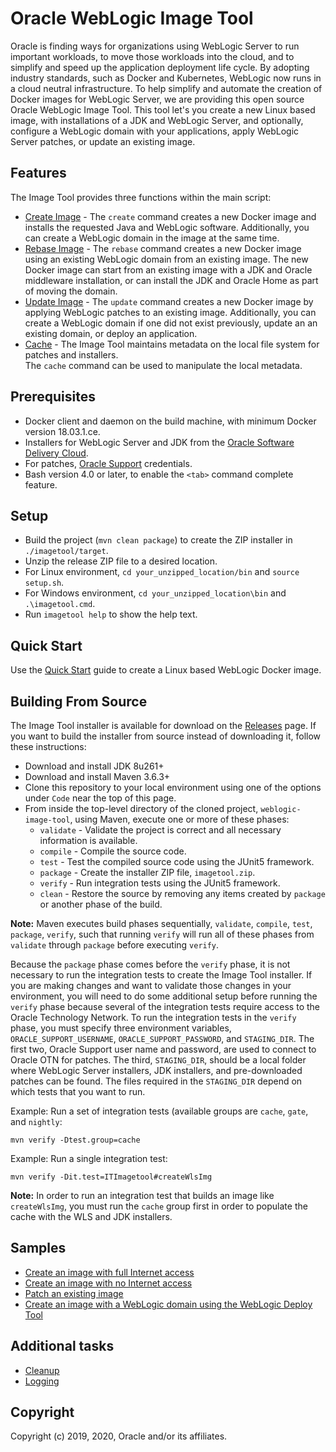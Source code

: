 # Oracle WebLogic Image Tool

Oracle is finding ways for organizations using WebLogic Server to run important workloads, to move those workloads into
the cloud, and to simplify and speed up the application deployment life cycle. By adopting industry standards, such as Docker
and Kubernetes, WebLogic now runs in a cloud neutral infrastructure.  To help simplify and automate the creation of
Docker images for WebLogic Server, we are providing this open source
Oracle WebLogic Image Tool.  This tool let's you create a new Linux based image, with installations of a JDK and WebLogic Server,
and optionally, configure a WebLogic domain with your applications, apply WebLogic Server patches, or update an existing
image.

## Features

The Image Tool provides three functions within the main script:
  - [Create Image](site/create-image.md) - The `create` command creates a new Docker image and installs the requested
  Java and WebLogic software.  Additionally, you can create a WebLogic domain in the image at the same time.
  - [Rebase Image](site/rebase-image.md) - The `rebase` command creates a new Docker image using an existing WebLogic 
  domain from an existing image. The new Docker image can start from an existing image with a JDK and Oracle 
  middleware installation, or can install the JDK and Oracle Home as part of moving the domain.
  - [Update Image](site/update-image.md) - The `update` command creates a new Docker image by applying WebLogic patches
  to an existing image.  Additionally, you can create a WebLogic domain if one did not exist previously, update an
  an existing domain, or deploy an application.
  - [Cache](site/cache.md) - The Image Tool maintains metadata on the local file system for patches and installers.  
  The `cache` command can be used to manipulate the local metadata.

## Prerequisites

- Docker client and daemon on the build machine, with minimum Docker version 18.03.1.ce.
- Installers for WebLogic Server and JDK from the [Oracle Software Delivery Cloud](https://edelivery.oracle.com).
- For patches, [Oracle Support](https://www.oracle.com/technical-resources/) credentials.
- Bash version 4.0 or later, to enable the `<tab>` command complete feature.

## Setup

- Build the project (`mvn clean package`) to create the ZIP installer in `./imagetool/target`.
- Unzip the release ZIP file to a desired location.
- For Linux environment, `cd your_unzipped_location/bin` and `source setup.sh`.
- For Windows environment, `cd your_unzipped_location\bin` and `.\imagetool.cmd`.
- Run `imagetool help` to show the help text.

## Quick Start

Use the [Quick Start](site/quickstart.md) guide to create a Linux based WebLogic Docker image.

## Building From Source

The Image Tool installer is available for download on the [Releases](releases) page.  If you want
to build the installer from source instead of downloading it, follow these instructions:
- Download and install JDK 8u261+
- Download and install Maven 3.6.3+
- Clone this repository to your local environment using one of the options under `Code` near the top of this page.
- From inside the top-level directory of the cloned project, `weblogic-image-tool`, using Maven, execute one or 
more of these phases:
    - `validate` - Validate the project is correct and all necessary information is available.
    - `compile`  - Compile the source code.
    - `test`     - Test the compiled source code using the JUnit5 framework.
    - `package`  - Create the installer ZIP file, `imagetool.zip`.
    - `verify`   - Run integration tests using the JUnit5 framework.
    - `clean`    - Restore the source by removing any items created by `package` or another phase of the build.
    
**Note:** Maven executes build phases sequentially, `validate`, `compile`, `test`, `package`, `verify`, such that 
running `verify` will run all of these phases from `validate` through `package` before executing `verify`.

Because the `package` phase comes before the `verify` phase, it is not necessary to run the integration tests to create 
the Image Tool installer.  If you are making changes and want to validate those changes in your environment, you will 
need to do some additional setup before running the `verify` phase because several of the integration tests require 
access to the Oracle Technology Network.  To run the integration tests in the 
`verify` phase, you must specify three environment variables, `ORACLE_SUPPORT_USERNAME`, `ORACLE_SUPPORT_PASSWORD`, 
and `STAGING_DIR`.  The first two, Oracle Support user name and password, are used to connect to Oracle OTN for patches.
The third, `STAGING_DIR`, should be a local folder where WebLogic Server installers, JDK installers, and pre-downloaded 
patches can be found.  The files required in the `STAGING_DIR` depend on which tests that you want to run.  

Example: Run a set of integration tests (available groups are `cache`, `gate`, and `nightly`:
```shell script
mvn verify -Dtest.group=cache
```

Example: Run a single integration test:
```shell script
mvn verify -Dit.test=ITImagetool#createWlsImg
```
**Note:** In order to run an integration test that builds an image like `createWlsImg`, you must run the `cache` 
group first in order to populate the cache with the WLS and JDK installers.

## Samples

* [Create an image with full Internet access](site/create-image-with-internet.md)
* [Create an image with no Internet access](site/create-image-no-internet.md)
* [Patch an existing image](site/patching-image.md)
* [Create an image with a WebLogic domain using the WebLogic Deploy Tool](site/create-image-wdt.md)

## Additional tasks

* [Cleanup](site/cleanup.md)
* [Logging](site/logging.md)


## Copyright
Copyright (c) 2019, 2020, Oracle and/or its affiliates.
